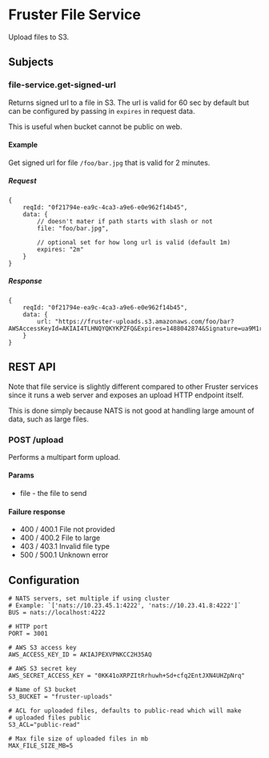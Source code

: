 # Fruster File Service

Upload files to S3.

## Subjects

### file-service.get-signed-url

Returns signed url to a file in S3. The url is valid for 60 sec by default but can be configured by passing in `expires` in request data.

This is useful when bucket cannot be public on web.

#### Example

Get signed url for file `/foo/bar.jpg` that is valid for 2 minutes.

##### Request

    {
        reqId: "0f21794e-ea9c-4ca3-a9e6-e0e962f14b45",
        data: {
            // doesn't mater if path starts with slash or not
            file: "foo/bar.jpg",

            // optional set for how long url is valid (default 1m)            
            expires: "2m"
        }
    }

##### Response
    
    {
        reqId: "0f21794e-ea9c-4ca3-a9e6-e0e962f14b45",
        data: {
            url: "https://fruster-uploads.s3.amazonaws.com/foo/bar?AWSAccessKeyId=AKIAI4TLHNQYQKYKPZFQ&Expires=1488042874&Signature=ua9M1rG145sN%2FZcrMRK4erswNUo%3D"
        }
    }

## REST API

Note that file service is slightly different compared to other Fruster services since it runs a web server and exposes an upload HTTP endpoint itself. 

This is done simply because NATS is not good at handling large amount of data, such as large files.

### POST /upload

Performs a multipart form upload.

#### Params

* file - the file to send

#### Failure response

* 400 / 400.1 File not provided
* 400 / 400.2 File to large
* 403 / 403.1 Invalid file type
* 500 / 500.1 Unknown error

## Configuration

    # NATS servers, set multiple if using cluster
    # Example: `['nats://10.23.45.1:4222', 'nats://10.23.41.8:4222']`
    BUS = nats://localhost:4222

    # HTTP port
    PORT = 3001

    # AWS S3 access key
    AWS_ACCESS_KEY_ID = AKIAJPEXVPNKCC2H35AQ

    # AWS S3 secret key
    AWS_SECRET_ACCESS_KEY = "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"

    # Name of S3 bucket
    S3_BUCKET = "fruster-uploads"

    # ACL for uploaded files, defaults to public-read which will make
    # uploaded files public
    S3_ACL="public-read"

    # Max file size of uploaded files in mb 
    MAX_FILE_SIZE_MB=5
